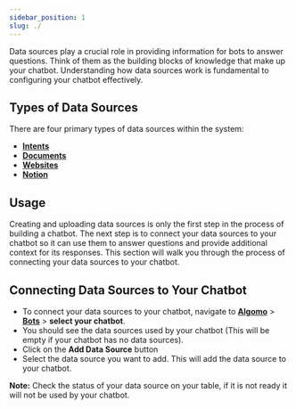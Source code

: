 ```yaml
---
sidebar_position: 1
slug: ./
---
```


Data sources play a crucial role in providing information for bots to answer questions. Think of them as the building blocks of knowledge that make up your chatbot. Understanding how data sources work is fundamental to configuring your chatbot effectively.

## Types of Data Sources

There are four primary types of data sources within the system:

- [**Intents**](./intents)
- [**Documents**](./documents)
- [**Websites**](./websites)
- [**Notion**](./notion)

## Usage

Creating and uploading data sources is only the first step in the process of building a chatbot. The next step is to connect your data sources to your chatbot so it can use them to answer questions and provide additional context for its responses. This section will walk you through the process of connecting your data sources to your chatbot.

## Connecting Data Sources to Your Chatbot

- To connect your data sources to your chatbot, navigate to [**Algomo**](https://app.algomo.com/) > [**Bots**](https://app.algomo.com/bots) > **select your chatbot**.
- You should see the data sources used by your chatbot (This will be empty if your chatbot has no data sources).
- Click on the **Add Data Source** button
- Select the data source you want to add. This will add the data source to your chatbot.

**Note:** Check the status of your data source on your table, if it is not ready it will not be used by your chatbot.
